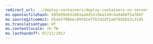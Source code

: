 ```yaml
---
redirect_url: ../deploy-containers/deploy-containers-on-server
ms.openlocfilehash: 695b99e631803aa9d5315ba149cda9a68f5a76bf
ms.sourcegitcommit: 65de5708bec89f01ef7b7d2df2a87656b53c3145
ms.translationtype: HT
ms.contentlocale: zh-TW
ms.lasthandoff: 07/21/2017
---
```

